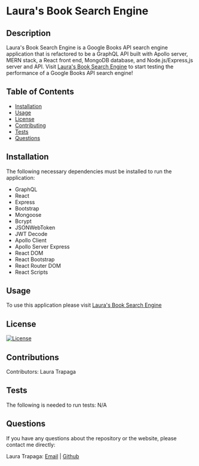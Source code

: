 # Laura's Book Search Engine

## Description

Laura's Book Search Engine is a Google Books API search engine application that is refactored to be a GraphQL API built with Apollo server, MERN stack, a React front end, MongoDB database, and Node.js/Express,js server and API. Visit [Laura's Book Search Engine](https://lauras-book-search-engine.herokuapp.com/) to start testing the performance of a Google Books API search engine!

## Table of Contents

* [Installation](#installation)
* [Usage](#usage)
* [License](#license)
* [Contributing](#contributions)
* [Tests](#tests)
* [Questions](#questions)

## Installation

The following necessary dependencies must be installed to run the application:

* GraphQL
* React
* Express
* Bootstrap
* Mongoose
* Bcrypt
* JSONWebToken
* JWT Decode
* Apollo Client
* Apollo Server Express
* React DOM
* React Bootstrap
* React Router DOM
* React Scripts

## Usage

To use this application please visit [Laura's Book Search Engine](https://lauras-book-search-engine.herokuapp.com/)

## License

[![License](<https://img.shields.io/badge/License-MIT-yellow.svg>)](<https://opensource.org/licenses/MIT>)

## Contributions

Contributors: Laura Trapaga

## Tests

The following is needed to run tests: N/A

## Questions

If you have any questions about the repository or the website, please contact me directly:

Laura Trapaga: [Email](mailto:trapaga9@gmail.com) | [Github](<https://github.com/ltrapaga>)
